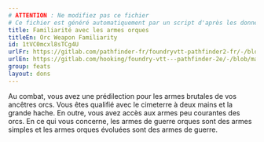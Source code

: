 ```yaml
---
# ATTENTION : Ne modifiez pas ce fichier
# Ce fichier est généré automatiquement par un script d'après les données du module Foundry VTT officiel et de sa traduction
title: Familiarité avec les armes orques
titleEn: Orc Weapon Familiarity
id: 1tVC0mcxl8sTCg4U
urlFr: https://gitlab.com/pathfinder-fr/foundryvtt-pathfinder2-fr/-/blob/master/data/feats/1tVC0mcxl8sTCg4U.htm
urlEn: https://gitlab.com/hooking/foundry-vtt---pathfinder-2e/-/blob/master/packs/data/feats.db/orc-weapon-familiarity.json
group: feats
layout: dons
---
```

Au combat, vous avez une prédilection pour les armes brutales de vos ancêtres orcs. Vous êtes qualifié avec le cimeterre à deux mains et la grande hache. En outre, vous avez accès aux armes peu courantes des orcs. En ce qui vous concerne, les armes de guerre orques sont des armes simples et les armes orques évoluées sont des armes de guerre.


